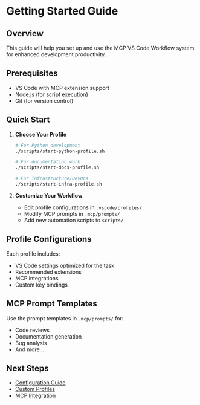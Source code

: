 # Getting Started Guide

## Overview

This guide will help you set up and use the MCP VS Code Workflow system for enhanced development productivity.

## Prerequisites

- VS Code with MCP extension support
- Node.js (for script execution)
- Git (for version control)

## Quick Start

1. **Choose Your Profile**
   ```bash
   # For Python development
   ./scripts/start-python-profile.sh
   
   # For documentation work
   ./scripts/start-docs-profile.sh
   
   # For infrastructure/DevOps
   ./scripts/start-infra-profile.sh
   ```

2. **Customize Your Workflow**
   - Edit profile configurations in `.vscode/profiles/`
   - Modify MCP prompts in `.mcp/prompts/`
   - Add new automation scripts to `scripts/`

## Profile Configurations

Each profile includes:
- VS Code settings optimized for the task
- Recommended extensions
- MCP integrations
- Custom key bindings

## MCP Prompt Templates

Use the prompt templates in `.mcp/prompts/` for:
- Code reviews
- Documentation generation
- Bug analysis
- And more...

## Next Steps

- [Configuration Guide](configuration.md)
- [Custom Profiles](custom-profiles.md)
- [MCP Integration](mcp-integration.md)
